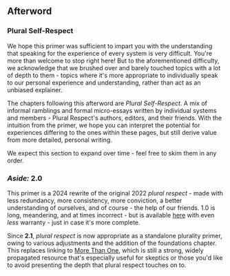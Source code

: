 ## Afterword

### Plural Self-Respect

We hope this primer was sufficient to impart you with the understanding that speaking for the experience of every system is very difficult.
You're more than welcome to stop right here! But to the aforementioned difficulty, we acknowledge that we brushed over and barely touched topics with a lot of depth to them - topics where it's more appropriate to individually speak to our personal experience and understanding, rather than act as an unbiased explainer.

The chapters following this afterword are *Plural Self-Respect*.
A mix of informal ramblings and formal micro-essays written by individual systems and members - Plural Respect's authors, editors, and their friends.
With the intuition from the primer, we hope you can interpret the potential for experiences differing to the ones within these pages, but still derive value from more detailed, personal writing.

We expect this section to expand over time - feel free to skim them in any order.

### _Aside:_ 2.0

This primer is a 2024 rewrite of the original 2022 *plural respect* - made with less redundancy, more consistency, more conviction, a better understanding of ourselves, and of course - the help of our friends.
1.0 is long, meandering, and at times incorrect - but is available <a href="https://pluralrespect.neocities.org/v1/#" data-wm-adjusted="done">here</a> with even _less_ warranty - just in case it's more complete.

Since **2.1**, *plural respect* is now appropriate as a standalone plurality primer, owing to various adjustments and the addition of the foundations chapter.
This replaces linking to [More Than One](https://morethanone.info/), which is still a strong, widely propagated resource that's especially useful for skeptics or those you'd like to avoid presenting the depth that plural respect touches on to.

